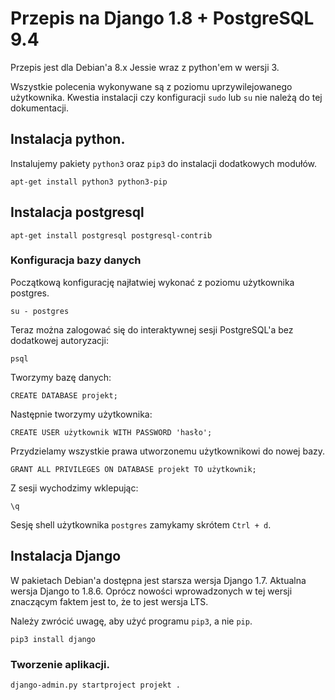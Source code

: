 # Przepis na Django 1.8 + PostgreSQL 9.4

Przepis jest dla Debian'a 8.x Jessie wraz z python'em w wersji 3.

Wszystkie polecenia wykonywane są z poziomu uprzywilejowanego użytkownika. Kwestia instalacji czy konfiguracji `sudo` lub `su` nie należą do tej dokumentacji.

## Instalacja python.

Instalujemy pakiety `python3` oraz `pip3` do instalacji dodatkowych modułów.

```
apt-get install python3 python3-pip
```

## Instalacja postgresql

```
apt-get install postgresql postgresql-contrib
```

### Konfiguracja bazy danych

Początkową konfigurację najłatwiej wykonać z poziomu użytkownika postgres.

```
su - postgres
```

Teraz można zalogować się do interaktywnej sesji PostgreSQL'a bez dodatkowej autoryzacji:
```
psql
```

Tworzymy bazę danych:
```
CREATE DATABASE projekt;
```

Następnie tworzymy użytkownika:
```
CREATE USER użytkownik WITH PASSWORD 'hasło';
```

Przydzielamy wszystkie prawa utworzonemu użytkownikowi do nowej bazy.
```
GRANT ALL PRIVILEGES ON DATABASE projekt TO użytkownik;
```

Z sesji wychodzimy wklepując:
```
\q
```

Sesję shell użytkownika `postgres` zamykamy skrótem `Ctrl + d`.

## Instalacja Django

W pakietach Debian'a dostępna jest starsza wersja Django 1.7. Aktualna wersja Django to 1.8.6. Oprócz nowości wprowadzonych w tej wersji znaczącym faktem jest to, że to jest wersja LTS.

Należy zwrócić uwagę, aby użyć programu `pip3`, a nie `pip`.

```
pip3 install django
```

### Tworzenie aplikacji.

```
django-admin.py startproject projekt .
```


